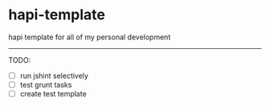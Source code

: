 hapi-template
=============

hapi template for all of my personal development

---------------------------------------

TODO:
- [ ] run jshint selectively
- [ ] test grunt tasks
- [ ] create test template
